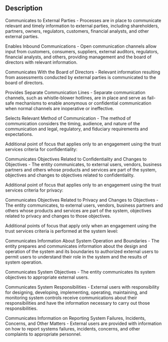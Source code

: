 ## Description

Communicates to External Parties - Processes are in place to communicate relevant and timely information to external parties, including shareholders, partners, owners, regulators, customers, financial analysts, and other external parties.

Enables Inbound Communications - Open communication channels allow input from customers, consumers, suppliers, external auditors, regulators, financial analysts, and others, providing management and the board of directors with relevant information.

Communicates With the Board of Directors - Relevant information resulting from assessments conducted by external parties is communicated to the board of directors.

Provides Separate Communication Lines - Separate communication channels, such as whistle-blower hotlines, are in place and serve as fail-safe mechanisms to enable anonymous or confidential communication when normal channels are inoperative or ineffective.

Selects Relevant Method of Communication - The method of communication considers the timing, audience, and nature of the communication and legal, regulatory, and fiduciary requirements and expectations.

Additional point of focus that applies only to an engagement using the trust services criteria for confidentiality:

Communicates Objectives Related to Confidentiality and Changes to Objectives -  The entity communicates, to external users, vendors, business partners and others whose products and services are part of the system, objectives and changes to objectives related to confidentiality.

Additional point of focus that applies only to an engagement using the trust services criteria for privacy:

Communicates Objectives Related to Privacy and Changes to Objectives - The entity communicates, to external users, vendors, business partners and others whose products and services are part of the system, objectives related to privacy and changes to those objectives.

Additional points of focus that apply only when an engagement using the trust services criteria is performed at the system level:

Communicates Information About System Operation and Boundaries - The entity prepares and communicates information about the design and operation of the system and its boundaries to authorized external users to permit users to understand their role in the system and the results of system operation.

Communicates System Objectives - The entity communicates its system objectives to appropriate external users.

Communicates System Responsibilities - External users with responsibility for designing, developing, implementing, operating, maintaining, and monitoring system controls receive communications about their responsibilities and have the information necessary to carry out those responsibilities.

Communicates Information on Reporting System Failures, Incidents, Concerns, and Other Matters - External users are provided with information on how to report systems failures, incidents, concerns, and other complaints to appropriate personnel.
